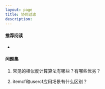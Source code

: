 ```yaml
---
layout: page
title: 协同过滤
description:
---
```


#### 推荐阅读
- 

#### 问题集

1. 常见的相似度计算算法有哪些？有哪些优劣？

2. itemcf和usercf应用场景有什么区别？
